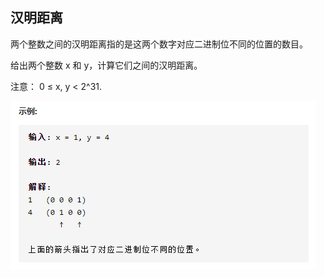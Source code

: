 ## 汉明距离

两个整数之间的汉明距离指的是这两个数字对应二进制位不同的位置的数目。

给出两个整数 x 和 y，计算它们之间的汉明距离。

注意：    0 ≤ x, y < 2^31.

![示例](./461.汉明距离.png)


